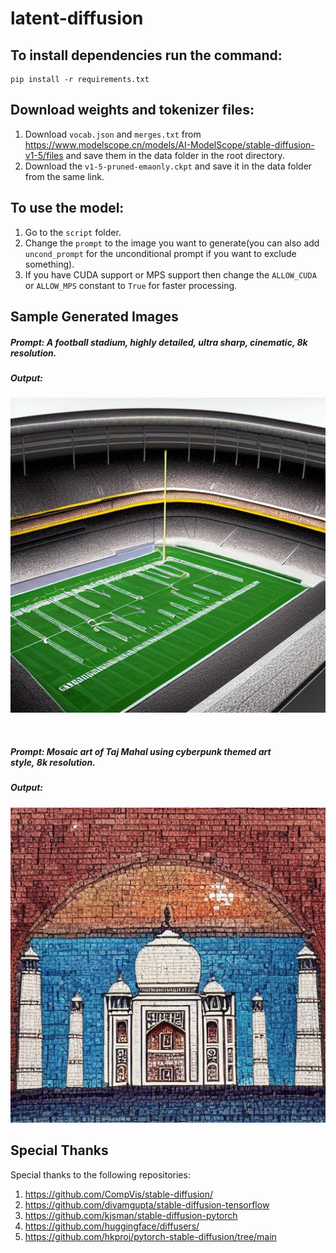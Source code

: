 # latent-diffusion

## To install dependencies run the command:
```
pip install -r requirements.txt
```
## Download weights and tokenizer files:
1. Download ```vocab.json``` and ```merges.txt``` from https://www.modelscope.cn/models/AI-ModelScope/stable-diffusion-v1-5/files and save them in the data folder in the root directory.
2. Download the ```v1-5-pruned-emaonly.ckpt``` and save it in the data folder from the same link.

## To use the model:
1. Go to the ```script``` folder.
2. Change the ```prompt``` to the image you want to generate(you can also add ```uncond_prompt``` for the unconditional prompt if you want to exclude something).
3. If you have CUDA support or MPS support then change the ```ALLOW_CUDA``` or ```ALLOW_MPS``` constant to ```True``` for faster processing.

## Sample Generated Images
##### Prompt: A football stadium, highly detailed, ultra sharp, cinematic, 8k resolution.
##### Output:
![stadium](assets/stadium.jpg)

</br>

##### Prompt: Mosaic art of Taj Mahal using cyberpunk themed art style, 8k resolution.
##### Output:
![taj_mahal](assets/taj_mahal.jpg)



## Special Thanks
Special thanks to the following repositories:

1. https://github.com/CompVis/stable-diffusion/
2. https://github.com/divamgupta/stable-diffusion-tensorflow
3. https://github.com/kjsman/stable-diffusion-pytorch
4. https://github.com/huggingface/diffusers/
5. https://github.com/hkproj/pytorch-stable-diffusion/tree/main